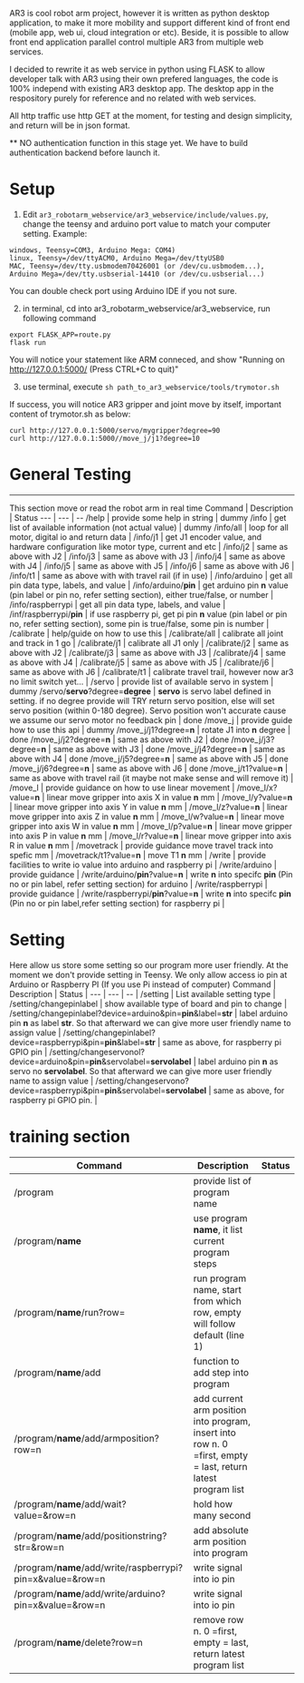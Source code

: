 AR3 is cool robot arm project, however it is written as python desktop application, to make it more mobility and support different kind of front end (mobile app, web ui, cloud integration or etc). Beside, it is possible to allow front end application parallel control multiple AR3 from multiple web services.

I decided to rewrite it as web service in python using FLASK to allow developer talk with AR3 using their own prefered languages, the code is 100% independ with existing AR3 desktop app. The desktop app in the respository purely for reference and no related with web services.


All http traffic use http GET at the moment, for testing and design simplicity, and return will be in json format.

** NO authentication function in this stage yet. We have to build authentication backend before launch it.

# Setup
1. Edit `ar3_robotarm_webservice/ar3_webservice/include/values.py`, change the teensy and arduino port value to match your computer setting. Example:
```
windows, Teensy=COM3, Arduino Mega: COM4)
linux, Teensy=/dev/ttyACM0, Arduino Mega=/dev/ttyUSB0
MAC, Teensy=/dev/tty.usbmodem70426001 (or /dev/cu.usbmodem...), Arduino Mega=/dev/tty.usbserial-14410 (or /dev/cu.usbserial...)
```
You can double check port using Arduino IDE if you not sure. 

2. in terminal, cd into ar3_robotarm_webservice/ar3_webservice, run following command
```
export FLASK_APP=route.py
flask run
```

You will notice your statement like ARM conneced, and show "Running on http://127.0.0.1:5000/ (Press CTRL+C to quit)"


3. use terminal, execute `sh path_to_ar3_webservice/tools/trymotor.sh`

If success, you will notice AR3 gripper and joint move by itself, important content of trymotor.sh as below:
```
curl http://127.0.0.1:5000/servo/mygripper?degree=90
curl http://127.0.0.1:5000//move_j/j1?degree=10
```



# General Testing
---
This section move or read the robot arm in real time
Command | Description | Status
--- | --- | -- 
/help | provide some help in string | dummy
/info	| get list of available information (not actual value)  | dummy
/info/all | loop for all motor, digital io and return data |
/info/j1 | get J1 encoder value, and hardware configuration like motor type, current and etc | 
/info/j2 | same as above with J2 | 
/info/j3 | same as above with J3 | 
/info/j4 | same as above with J4 | 
/info/j5 | same as above with J5 | 
/info/j6 | same as above with J6 | 
/info/t1 | same as above with with travel rail (if in use) | 
/info/arduino | get all pin data type, labels, and value | 
/info/arduino/__pin__ | get arduino pin __n__ value (pin label or pin no, refer setting section), either true/false, or number | 
/info/raspberrypi | get all pin data type, labels, and value | 
/inf/raspberrypi/__pin__ | if use raspberry pi, get pi pin __n__ value (pin label or pin no, refer setting section), some pin is true/false, some pin is number | 
/calibrate | help/guide on how to use this | 
/calibrate/all | calibrate all joint and track in 1 go | 
/calibrate/j1 | calibrate all J1 only | 
/calibrate/j2 | same as above with J2 | 
/calibrate/j3 | same as above with J3 | 
/calibrate/j4 | same as above with J4 | 
/calibrate/j5 | same as above with J5 | 
/calibrate/j6 | same as above with J6 | 
/calibrate/t1 | calibrate travel trail, however now ar3 no limit switch yet... | 
/servo | provide list of available servo in system | dummy
/servo/__servo__?degree=__degree__ | __servo__  is servo label defined in setting. if no degree provide will TRY return servo position, else will set servo position (within 0-180 degree). Servo position won't accurate cause we assume our servo motor no feedback pin  | done
/move_j | provide guide how to use this api | dummy
/move_j/j1?degree=__n__ | rotate J1 into __n__ degree | done
/move_j/j2?degree=__n__ | same as above with J2 | done
/move_j/j3?degree=__n__ | same as above with J3 | done
/move_j/j4?degree=__n__ | same as above with J4 | done
/move_j/j5?degree=__n__ | same as above with J5 | done
/move_j/j6?degree=__n__ | same as above with J6 | done
/move_j/t1?value=__n__  |  same as above with travel rail (it maybe not make sense and will remove it) |
/move_l | provide guidance on how to use linear movement | 
/move_l/x?value=__n__ | linear move gripper into axis X in value __n__ mm | 
/move_l/y?value=__n__ | linear move gripper into axis Y in value __n__ mm | 
/move_l/z?value=__n__ | linear move gripper into axis Z in value __n__ mm | 
/move_l/w?value=__n__ | linear move gripper into axis W in value __n__ mm | 
/move_l/p?value=__n__ | linear move gripper into axis P in value __n__ mm | 
/move_l/r?value=__n__ | linear move gripper into axis R in value __n__ mm | 
/movetrack | provide guidance move travel track into spefic mm | 
/movetrack/t1?value=__n__ | move T1 __n__ mm | 
/write | provide facilities to write io value into  arduino and raspberry pi | 
/write/arduino | provide guidance | 
/write/arduino/__pin__?value=__n__ |  write __n__ into  specifc __pin__ (Pin no or pin label, refer setting section) for arduino | 
/write/raspberrypi |  provide guidance | 
/write/raspberrypi/__pin__?value=__n__ |  write __n__ into  specifc __pin__ (Pin no or pin label,refer setting section) for raspberry pi | 

# Setting	
Here allow us store some setting so our program more user friendly. At the moment we don't provide setting in Teensy. We only allow access io pin at Arduino or Raspberry PI (If you use Pi instead of computer)
Command | Description | Status
| --- | --- | -- |
/setting | List available setting type | 
/setting/changepinlabel | show available type of board and pin to change | 
/setting/changepinlabel?device=arduino&pin=__pin__&label=__str__ | label arduino pin __n__ as label __str__. So that afterward we can give more user friendly name to assign value  | 
/setting/changepinlabel?device=raspberrypi&pin=__pin__&label=__str__ | same as above, for raspberry pi GPIO pin | 
/setting/changeservonol?device=arduino&pin=__pin__&servolabel=__servolabel__ | label arduino pin __n__ as servo no  __servolabel__. So that afterward we can give more user friendly name to assign value | 
/setting/changeservono?device=raspberrypi&pin=__pin__&servolabel=__servolabel__ | same as above, for raspberry pi GPIO pin. | 

# training section
Command | Description | Status
| --- | --- | -- |
/program | provide list of program name | 
/program/__name__ | use program __name__, it list current program steps | 
/program/__name__/run?row=<int> | run program name, start from which row, empty will follow default (line 1) | 
/program/__name__/add  | function to add step into program | 
/program/__name__/add/armposition?row=n | add current arm position into program, insert into row n. 0 =first, empty = last, return latest program list | 
/program/__name__/add/wait?value=<int>&row=n | hold how many second | 
/program/__name__/add/positionstring?str=<string>&row=n | add absolute arm position into program | 
/program/__name__/add/write/raspberrypi?pin=x&value=<int>&row=n | write signal into io pin | 
/program/__name__/add/write/arduino?pin=x&value=<int>&row=n | write signal into io pin | 
/program/__name__/delete?row=n | remove row n. 0 =first, empty = last, return latest program list
